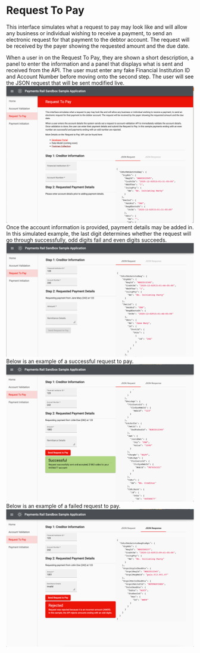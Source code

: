# Request To Pay
This interface simulates what a request to pay may look like and will allow any 
business or individual wishing to receive a payment, to send an electronic 
request for that payment to the debtor account. The request will be received 
by the payer showing the requested amount and the due date.

When a user in on the Request To Pay, they are shown a short description,
a panel to enter the information and a panel that displays what is 
sent and received from the API.
The user must enter any fake Financial Institution ID and 
Account Number before moving onto the second step.
The user will see the JSON request that will be sent modified live.
![Screenshot of initial Request to Pay page](images/req_to_pay_initial.png)
Once the account information is provided, payment details may be added in.
In this simulated example, the last digit determines whether the request will go
through successfully, odd digits fail and even digits succeeds.
![Screenshot of initial account details filled in](images/req_to_pay_acc_filled.png)
Below is an example of a successful request to pay.
![Screenshot of initial successful request to pay](images/req_to_pay_valid.png)
Below is an example of a failed request to pay.
![Screenshot of initial successful request to pay](images/req_to_pay_invalid.png)
